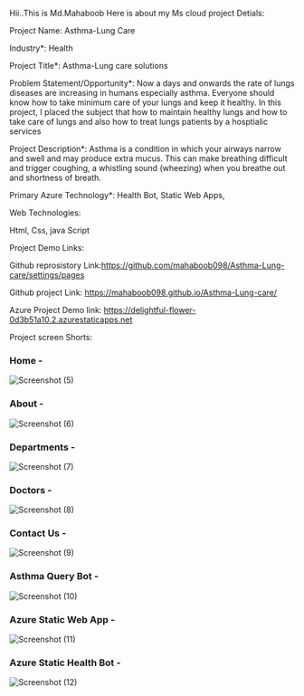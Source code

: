 Hii..This is Md.Mahaboob Here is about my Ms cloud project Detials:

Project Name: Asthma-Lung Care

Industry*:
Health

Project Title*:
Asthma-Lung care solutions

Problem Statement/Opportunity*:
Now a days and onwards the rate of lungs diseases are increasing in humans especially asthma. Everyone should know how to take minimum care of your lungs and keep it healthy. In this project, I placed the subject that how to maintain healthy lungs and how to take care of lungs and also how to treat lungs patients by a hosptialic services

Project Description*:
Asthma is a condition in which your airways narrow and swell and may produce extra mucus. This can make breathing difficult and trigger coughing, a whistling sound (wheezing) when you breathe out and shortness of breath.

Primary Azure Technology*:
Health Bot, Static Web Apps,

Web Technologies:

Html,
Css,
java Script

Project Demo Links:

Github reprosistory Link:https://github.com/mahaboob098/Asthma-Lung-care/settings/pages

Github project Link: https://mahaboob098.github.io/Asthma-Lung-care/

Azure Project Demo link: https://delightful-flower-0d3b51a10.2.azurestaticapps.net


Project screen Shorts:


### Home -
![Screenshot (5)](https://user-images.githubusercontent.com/118432063/208838761-f41219c9-783e-4eda-91cf-f4ee4aea747d.png)






















### About -
![Screenshot (6)](https://user-images.githubusercontent.com/118432063/208838798-e8060461-2a42-4e3d-88ba-bfa5a7dfd057.png)




















### Departments -
![Screenshot (7)](https://user-images.githubusercontent.com/118432063/208838828-f773a60d-6806-4152-8ac4-b04bc85ab11d.png)

















### Doctors -
![Screenshot (8)](https://user-images.githubusercontent.com/118432063/208838854-a348eb0f-2229-4a28-b7cc-f288bf12698c.png)


















### Contact Us -
![Screenshot (9)](https://user-images.githubusercontent.com/118432063/208838886-8a81927d-9202-4e1d-9fd3-bab0211524f0.png)

















### Asthma Query Bot -
![Screenshot (10)](https://user-images.githubusercontent.com/118432063/208838928-2476ca6a-dd60-4913-9c5b-265a8c52c1db.png)



















### Azure Static Web App -
![Screenshot (11)](https://user-images.githubusercontent.com/118432063/208838954-cb8acad4-c9ca-4ae9-a188-f5c33d804273.png)























### Azure Static Health Bot -

![Screenshot (12)](https://user-images.githubusercontent.com/118432063/208839056-f048ff45-17b4-44c7-b0ab-9eb3819974a1.png)





















































